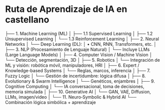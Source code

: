 # Ruta de Aprendizaje de IA en castellano
├── 1. Machine Learning (ML)
│   ├── 1.1 Supervised Learning
│   ├── 1.2 Unsupervised Learning
│   └── 1.3 Reinforcement Learning 
│
├── 2. Neural Networks
│   └── Deep Learning (DL): 
│       • CNN, RNN, Transformers, etc. 
│
├── 3. NLP (Procesamiento de Lenguaje Natural)
│   └── Incluye LLMs (Large Language Models)
│
├── 4. Computer Vision / Machine Vision
│   └── Detección, segmentación, 3D
│
├── 5. Robotics
│   └── Integración de ML y visión: robótica móvil, manipuladores, HRI 
│
├── 6. Expert / Knowledge-based Systems
│   └── Reglas, marcos, inferencia 
│
├── 7. Fuzzy Logic
│   └── Gestión de incertidumbre: lógica difusa 
│
├── 8. Evolutionary & Swarm Intelligence
│   └── Genéticos, enjambres
│
├── 9. Cognitive Computing
│   └── IA conversacional, toma de decisiones, memoria simulada
│
├── 10. Generative AI
│   └── GAN, VAE, Diffusion, LLMs, imagen/video
│
└── 11. Neuro‑Symbolic & Hybrid AI
    └── Combinación lógica simbólica + aprendizaje 

